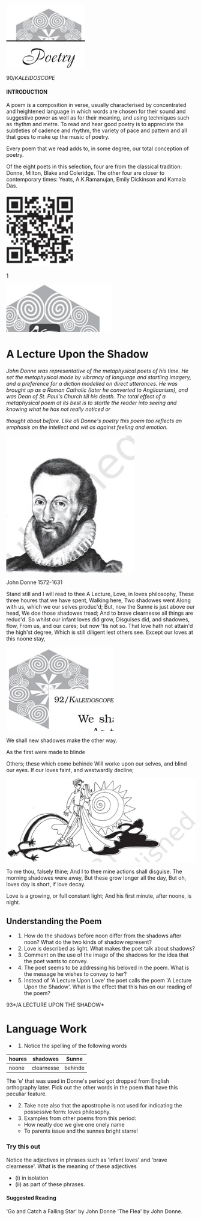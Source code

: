 ![](_page_0_Picture_0.jpeg)

90/*KALEIDOSCOPE*

#### INTRODUCTION

A poem is a composition in verse, usually characterised by concentrated and heightened language in which words are chosen for their sound and suggestive power as well as for their meaning, and using techniques such as rhythm and metre. To read and hear good poetry is to appreciate the subtleties of cadence and rhythm, the variety of pace and pattern and all that goes to make up the music of poetry.

Every poem that we read adds to, in some degree, our total conception of poetry.

Of the eight poets in this selection, four are from the classical tradition: Donne, Milton, Blake and Coleridge. The other four are closer to contemporary times: Yeats, A.K.Ramanujan, Emily Dickinson and Kamala Das.

![](_page_1_Picture_0.jpeg)

1

![](_page_1_Picture_1.jpeg)

# A Lecture Upon the Shadow

*John Donne was representative of the metaphysical poets of his time. He set the metaphysical mode by vibrancy of language and startling imagery, and a preference for a diction modelled on direct utterances. He was brought up as a Roman Catholic (later he converted to Anglicanism), and was Dean of St. Paul's Church till his death. The total effect of a metaphysical poem at its best is to startle the reader into seeing and knowing what he has not really noticed or*

*thought about before. Like all Donne's poetry this poem too reflects an emphasis on the intellect and wit as against feeling and emotion.*

![](_page_1_Picture_5.jpeg)

John Donne 1572-1631

Stand still and I will read to thee A Lecture, Love, in loves philosophy, These three houres that we have spent, Walking here, Two shadowes went Along with us, which we our selves produc'd; But, now the Sunne is just above our head, We doe those shadowes tread; And to brave clearnesse all things are reduc'd. So whilst our infant loves did grow, Disguises did, and shadowes, flow, From us, and our cares; but now 'tis not so. That love hath not attain'd the high'st degree, Which is still diligent lest others see. Except our loves at this noone stay,

![](_page_2_Picture_0.jpeg)

We shall new shadowes make the other way.

As the first were made to blinde

 Others; these which come behinde Will worke upon our selves, and blind our eyes. If our loves faint, and westwardly decline;

![](_page_2_Picture_4.jpeg)

 To me thou, falsely thine; And I to thee mine actions shall disguise. The morning shadowes were away, But these grow longer all the day, But oh, loves day is short, if love decay.

Love is a growing, or full constant light; And his first minute, after noone, is night.

## Understanding the Poem

- 1. How do the shadows before noon differ from the shadows after noon? What do the two kinds of shadow represent?
- 2. Love is described as light. What makes the poet talk about shadows?
- 3. Comment on the use of the image of the shadows for the idea that the poet wants to convey.
- 4. The poet seems to be addressing his beloved in the poem. What is the message he wishes to convey to her?
- 5. Instead of 'A Lecture Upon Love' the poet calls the poem 'A Lecture Upon the Shadow'. What is the effect that this has on our reading of the poem?

93*/A LECTURE UPON THE SHADOW*

# Language Work

- 1. Notice the spelling of the following words

| houres | shadowes | Sunne |
| --- | --- | --- |
| noone | clearnesse | behinde |

The 'e' that was used in Donne's period got dropped from English orthography later. Pick out the other words in the poem that have this peculiar feature.

- 2. Take note also that the apostrophe is not used for indicating the possessive form: loves philosophy.
- 3. Examples from other poems from this period:
	- How neatly doe we give one onely name
	- To parents issue and the sunnes bright starre!

### Try this out

Notice the adjectives in phrases such as 'infant loves' and 'brave clearnesse'. What is the meaning of these adjectives

- (i) in isolation
- (ii) as part of these phrases.

#### Suggested Reading

'Go and Catch a Falling Star' by John Donne 'The Flea' by John Donne.

